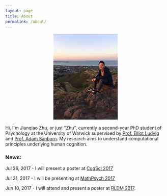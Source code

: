 ```yaml
---
layout: page
title: About
permalink: /about/
---
```


<p align="center">
<img src="/images/me.jpeg" style="width: 40%; height: 40%; margin-left: auto; margin-right: auto;">
</p>

Hi, I'm Jianqiao Zhu, or just "Zhu", currently a second-year PhD student of Psychology at the University of Warwick supervised by [Prof. Elliot Ludvig](http://elliot.ludvig.ca/Home.html) and [Prof. Adam Sanborn](https://www2.warwick.ac.uk/fac/sci/psych/people/asanborn/). My research aims to understand computational principles underlying human cognition.

### News:
Jul 26, 2017 - I will present a poster at [CogSci 2017](http://www.cognitivesciencesociety.org/conference/cogsci2017/)

Jul 21, 2017 - I will be presenting at [MathPsych 2017](http://mathpsych.org/conferences/2017/)

Jun 10, 2017 - I will attend and present a poster at [RLDM 2017](rldm.org). 



